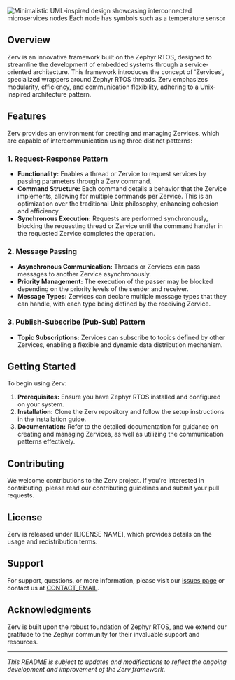 ![Minimalistic UML-inspired design showcasing interconnected microservices nodes  Each node has symbols such as a temperature sensor](https://github.com/Systemfabriken/zerv/assets/26245600/80083b13-579b-4d1b-89b5-f30ef7ae33e8)

## Overview

Zerv is an innovative framework built on the Zephyr RTOS, designed to streamline the development of embedded systems through a service-oriented architecture. This framework introduces the concept of 'Zervices', specialized wrappers around Zephyr RTOS threads. Zerv emphasizes modularity, efficiency, and communication flexibility, adhering to a Unix-inspired architecture pattern.

## Features

Zerv provides an environment for creating and managing Zervices, which are capable of intercommunication using three distinct patterns:

### 1. Request-Response Pattern

- **Functionality:** Enables a thread or Zervice to request services by passing parameters through a Zerv command.
- **Command Structure:** Each command details a behavior that the Zervice implements, allowing for multiple commands per Zervice. This is an optimization over the traditional Unix philosophy, enhancing cohesion and efficiency.
- **Synchronous Execution:** Requests are performed synchronously, blocking the requesting thread or Zervice until the command handler in the requested Zervice completes the operation.

### 2. Message Passing

- **Asynchronous Communication:** Threads or Zervices can pass messages to another Zervice asynchronously.
- **Priority Management:** The execution of the passer may be blocked depending on the priority levels of the sender and receiver.
- **Message Types:** Zervices can declare multiple message types that they can handle, with each type being defined by the receiving Zervice.

### 3. Publish-Subscribe (Pub-Sub) Pattern

- **Topic Subscriptions:** Zervices can subscribe to topics defined by other Zervices, enabling a flexible and dynamic data distribution mechanism.

## Getting Started

To begin using Zerv:

1. **Prerequisites:** Ensure you have Zephyr RTOS installed and configured on your system.
2. **Installation:** Clone the Zerv repository and follow the setup instructions in the installation guide.
3. **Documentation:** Refer to the detailed documentation for guidance on creating and managing Zervices, as well as utilizing the communication patterns effectively.

## Contributing

We welcome contributions to the Zerv project. If you're interested in contributing, please read our contributing guidelines and submit your pull requests.

## License

Zerv is released under [LICENSE NAME], which provides details on the usage and redistribution terms.

## Support

For support, questions, or more information, please visit our [issues page](LINK_TO_ISSUES_PAGE) or contact us at [CONTACT_EMAIL](albin@systemfabriken.tech).

## Acknowledgments

Zerv is built upon the robust foundation of Zephyr RTOS, and we extend our gratitude to the Zephyr community for their invaluable support and resources.

---

*This README is subject to updates and modifications to reflect the ongoing development and improvement of the Zerv framework.*
